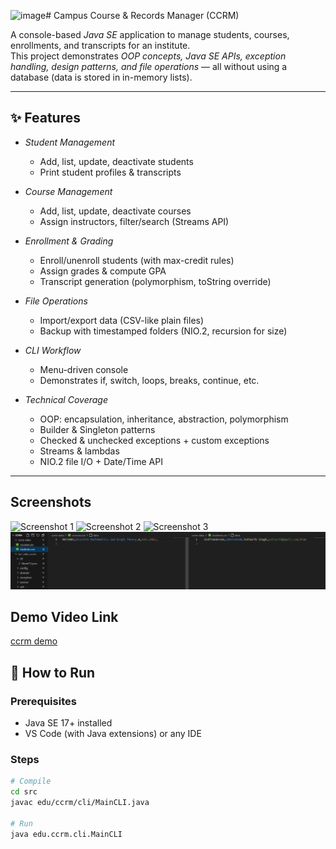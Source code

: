 <img width="1561" height="224" alt="image" src="https://github.com/user-attachments/assets/046f5492-39c5-4aa6-bb64-d082f84703ff" /># Campus Course & Records Manager (CCRM)

A console-based *Java SE* application to manage students, courses, enrollments, and transcripts for an institute.  
This project demonstrates *OOP concepts, Java SE APIs, exception handling, design patterns, and file operations* — all without using a database (data is stored in in-memory lists).

---

## ✨ Features

- *Student Management*
  - Add, list, update, deactivate students
  - Print student profiles & transcripts  

- *Course Management*
  - Add, list, update, deactivate courses
  - Assign instructors, filter/search (Streams API)  

- *Enrollment & Grading*
  - Enroll/unenroll students (with max-credit rules)
  - Assign grades & compute GPA
  - Transcript generation (polymorphism, toString override)  

- *File Operations*
  - Import/export data (CSV-like plain files)  
  - Backup with timestamped folders (NIO.2, recursion for size)  

- *CLI Workflow*
  - Menu-driven console
  - Demonstrates if, switch, loops, breaks, continue, etc.  

- *Technical Coverage*
  - OOP: encapsulation, inheritance, abstraction, polymorphism  
  - Builder & Singleton patterns  
  - Checked & unchecked exceptions + custom exceptions  
  - Streams & lambdas  
  - NIO.2 file I/O + Date/Time API  

---

## Screenshots
![Screenshot 1]((https://github.com/Yathonymous/CCRM/blob/main/ccrm/screenshots/Screenshot%202025-09-25%20005701.png))
![Screenshot 2]((https://github.com/Yathonymous/CCRM/blob/main/ccrm/screenshots/Screenshot%202025-09-25%20005913.png?raw=true))
![Screenshot 3]((https://github.com/Yathonymous/CCRM/blob/main/ccrm/screenshots/Screenshot%202025-09-25%20005930.png?raw=true))
![Screenshot 4](https://github.com/Yathonymous/CCRM/blob/main/ccrm/screenshots/Screenshot%202025-09-25%20010040.png?raw=true)

## Demo Video Link
[ccrm demo](https://drive.google.com/drive/folders/1eDSKRyiiZAIkL7i2_KzbacGnSxX5pYm0)

## 🚀 How to Run

### Prerequisites
- Java SE 17+ installed  
- VS Code (with Java extensions) or any IDE  

### Steps
```bash
# Compile
cd src
javac edu/ccrm/cli/MainCLI.java

# Run
java edu.ccrm.cli.MainCLI
